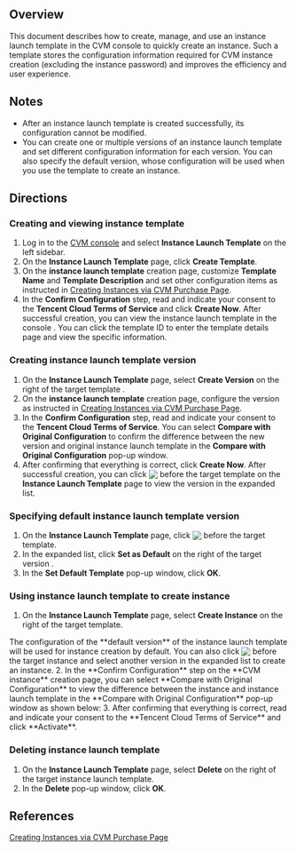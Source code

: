 ## Overview
This document describes how to create, manage, and use an instance launch template in the CVM console to quickly create an instance. Such a template stores the configuration information required for CVM instance creation (excluding the instance password) and improves the efficiency and user experience.

## Notes
- After an instance launch template is created successfully, its configuration cannot be modified.
- You can create one or multiple versions of an instance launch template and set different configuration information for each version. You can also specify the default version, whose configuration will be used when you use the template to create an instance.


## Directions

### Creating and viewing instance template
1. Log in to the [CVM console](https://console.cloud.tencent.com/cvm/instance/index?rid=1) and select **Instance Launch Template** on the left sidebar.
2. On the **Instance Launch Template** page, click **Create Template**.
3. On the **instance launch template** creation page, customize **Template Name** and **Template Description** and set other configuration items as instructed in [Creating Instances via CVM Purchase Page](https://intl.cloud.tencent.com/document/product/213/4855).
4. In the **Confirm Configuration** step, read and indicate your consent to the **Tencent Cloud Terms of Service** and click **Create Now**.
After successful creation, you can view the instance launch template in the console .
You can click the template ID to enter the template details page and view the specific information.


### Creating instance launch template version
1. On the **Instance Launch Template** page, select **Create Version** on the right of the target template .
2. On the **instance launch template** creation page, configure the version as instructed in [Creating Instances via CVM Purchase Page](https://intl.cloud.tencent.com/document/product/213/4855).
3. In the **Confirm Configuration** step, read and indicate your consent to the **Tencent Cloud Terms of Service**.
You can select **Compare with Original Configuration** to confirm the difference between the new version and original instance launch template in the **Compare with Original Configuration** pop-up window.
4. After confirming that everything is correct, click **Create Now**.
After successful creation, you can click <img src="https://main.qcloudimg.com/raw/bc4f9debb43518cdf0e1552f76f9b7fa.png" style="margin:-3px 0px"> before the target template on the **Instance Launch Template** page to view the version in the expanded list.


### Specifying default instance launch template version
1. On the **Instance Launch Template** page, click <img src="https://main.qcloudimg.com/raw/bc4f9debb43518cdf0e1552f76f9b7fa.png" style="margin:-3px 0px"> before the target template.
2. In the expanded list, click **Set as Default** on the right of the target version .
3. In the **Set Default Template** pop-up window, click **OK**.


### Using instance launch template to create instance
1. On the **Instance Launch Template** page, select **Create Instance** on the right of the target template.
<dx-alert infotype="explain" title="">
The configuration of the **default version** of the instance launch template will be used for instance creation by default. You can also click <img src="https://main.qcloudimg.com/raw/bc4f9debb43518cdf0e1552f76f9b7fa.png" style="margin:-3px 0px"> before the target instance and select another version in the expanded list to create an instance.
</dx-alert>
2. In the **Confirm Configuration** step on the **CVM instance** creation page, you can select **Compare with Original Configuration** to view the difference between the instance and instance launch template in the **Compare with Original Configuration** pop-up window as shown below:
3. After confirming that everything is correct, read and indicate your consent to the **Tencent Cloud Terms of Service** and click **Activate**.





### Deleting instance launch template
1. On the **Instance Launch Template** page, select **Delete** on the right of the target instance launch template.
2. In the **Delete** pop-up window, click **OK**.


## References
[Creating Instances via CVM Purchase Page](https://intl.cloud.tencent.com/document/product/213/4855)
